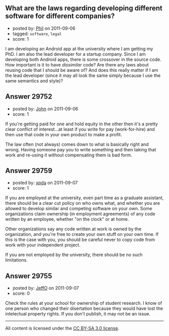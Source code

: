 ## What are the laws regarding developing different software for different companies?

- posted by: [Phil](https://stackexchange.com/users/-1/12360-phil) on 2011-09-06
- tagged: `software`, `legal`
- score: 1

I am developing an Android app at the university where I am getting my PhD. I am also the lead developer for a startup company. Since I am developing both Android apps, there is some crossover in the source code. How important is it to have *dissimilar* code? Are there any laws about reusing code that I should be aware of? And does this really matter if I am the lead developer (since it may all look the same simply because I use the same semantics and style)?


## Answer 29752

- posted by: [John](https://stackexchange.com/users/-1/13157-john) on 2011-09-06
- score: 1

If you're getting paid for one and hold equity in the other then it's a pretty clear conflict of interest...at least if you write for pay (work-for-hire) and then use that code in your own product to make a profit.

The law often (not always) comes down to what is basically right and wrong. Having someone pay you to write something and then taking that work and re-using it without compensating them is bad form. 


## Answer 29759

- posted by: [xpda](https://stackexchange.com/users/-1/13101-xpda) on 2011-09-07
- score: 1

If you are employed at the university, even part time as a graduate assistant, there should be a clear cut policy on who owns what, and whether you are allowed to develop similar and competing software on your own. Some organizations claim ownership (in employment agreements) of any code written by an employee, whether "on the clock" or at home.

Other organizations say any code written at work is owned by the organization, and you're free to create your own stuff on your own time. If this is the case with you, you should be careful never to copy code from work with your independent project. 

If you are not employed by the university, there should be no such limitations.




## Answer 29755

- posted by: [JeffO](https://stackexchange.com/users/-1/1796-jeffo) on 2011-09-07
- score: 0

Check the rules at your school for ownership of student research. I know of one person who changed their disertation because they would have lost the intelectual property rights. If you don't publish, it may not be an issue.



---

All content is licensed under the [CC BY-SA 3.0 license](https://creativecommons.org/licenses/by-sa/3.0/).
